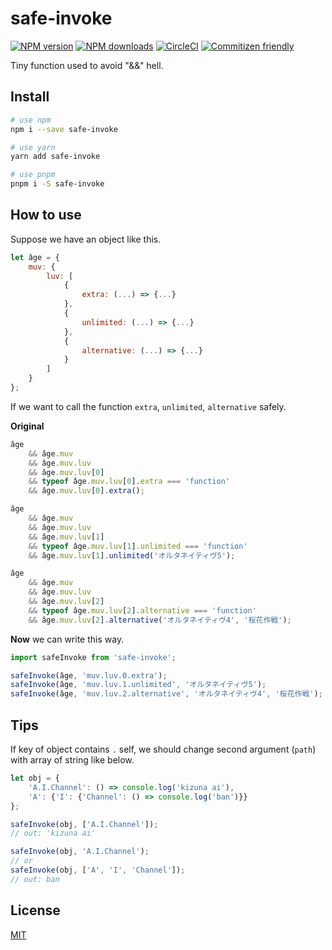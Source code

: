 # safe-invoke

[![NPM version](https://img.shields.io/npm/v/safe-invoke.svg?style=flat)](https://npmjs.com/package/safe-invoke)
[![NPM downloads](https://img.shields.io/npm/dm/safe-invoke.svg?style=flat)](https://npmjs.com/package/safe-invoke)
[![CircleCI](https://circleci.com/gh/ycycwx/safe-invoke/tree/master.svg?style=shield)](https://circleci.com/gh/ycycwx/safe-invoke)
[![Commitizen friendly](https://img.shields.io/badge/commitizen-friendly-brightgreen.svg)](http://commitizen.github.io/cz-cli/)

Tiny function used to avoid "&&" hell.

## Install

``` bash
# use npm
npm i --save safe-invoke

# use yarn
yarn add safe-invoke

# use pnpm
pnpm i -S safe-invoke
```

## How to use

Suppose we have an object like this.

``` js
let âge = {
    muv: {
        luv: [
            {
                extra: (...) => {...}
            },
            {
                unlimited: (...) => {...}
            },
            {
                alternative: (...) => {...}
            }
        ]
    }
};
```

If we want to call the function `extra`, `unlimited`, `alternative` safely.

**Original**

``` js
âge
    && âge.muv
    && âge.muv.luv
    && âge.muv.luv[0]
    && typeof âge.muv.luv[0].extra === 'function'
    && âge.muv.luv[0].extra();

âge
    && âge.muv
    && âge.muv.luv
    && âge.muv.luv[1]
    && typeof âge.muv.luv[1].unlimited === 'function'
    && âge.muv.luv[1].unlimited('オルタネイティヴ5');

âge
    && âge.muv
    && âge.muv.luv
    && âge.muv.luv[2]
    && typeof âge.muv.luv[2].alternative === 'function'
    && âge.muv.luv[2].alternative('オルタネイティヴ4', '桜花作戦');
```

**Now** we can write this way.

``` js
import safeInvoke from 'safe-invoke';

safeInvoke(âge, 'muv.luv.0.extra');
safeInvoke(âge, 'muv.luv.1.unlimited', 'オルタネイティヴ5');
safeInvoke(âge, 'muv.luv.2.alternative', 'オルタネイティヴ4', '桜花作戦');
```

## Tips

If key of object contains `.` self, we should change second argument (`path`) with array of string like below.

``` js
let obj = {
    'A.I.Channel': () => console.log('kizuna ai'),
    'A': {'I': {'Channel': () => console.log('ban')}}
};

safeInvoke(obj, ['A.I.Channel']);
// out: 'kizuna ai'

safeInvoke(obj, 'A.I.Channel');
// or
safeInvoke(obj, ['A', 'I', 'Channel']);
// out: ban
```

## License

[MIT](http://opensource.org/licenses/MIT)
